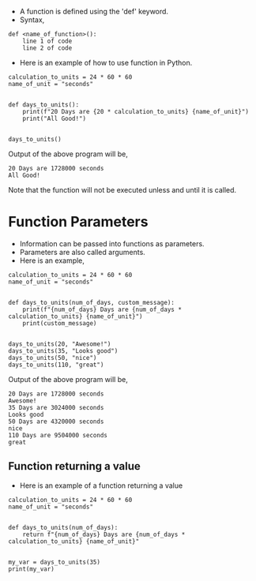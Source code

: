 * A function is defined using the 'def' keyword. 
* Syntax,
```
def <name_of_function>():
    line 1 of code
    line 2 of code
```



* Here is an example of how to use function in Python.
```
calculation_to_units = 24 * 60 * 60
name_of_unit = "seconds"


def days_to_units():
    print(f"20 Days are {20 * calculation_to_units} {name_of_unit}")
    print("All Good!")


days_to_units()
```
Output of the above program will be,
```
20 Days are 1728000 seconds
All Good!
```
Note that the function will not be executed unless and until it is called.



# Function Parameters #
* Information can be passed into functions as parameters.
* Parameters are also called arguments.
* Here is an example,
```
calculation_to_units = 24 * 60 * 60
name_of_unit = "seconds"


def days_to_units(num_of_days, custom_message):
    print(f"{num_of_days} Days are {num_of_days * calculation_to_units} {name_of_unit}")
    print(custom_message)


days_to_units(20, "Awesome!")
days_to_units(35, "Looks good")
days_to_units(50, "nice")
days_to_units(110, "great")
```
Output of the above program will be,
```
20 Days are 1728000 seconds
Awesome!
35 Days are 3024000 seconds
Looks good
50 Days are 4320000 seconds
nice
110 Days are 9504000 seconds
great
```



## Function returning a value ##

* Here is an example of a function returning a value

```
calculation_to_units = 24 * 60 * 60
name_of_unit = "seconds"


def days_to_units(num_of_days):
    return f"{num_of_days} Days are {num_of_days * calculation_to_units} {name_of_unit}"
    
    
my_var = days_to_units(35)
print(my_var)
```
